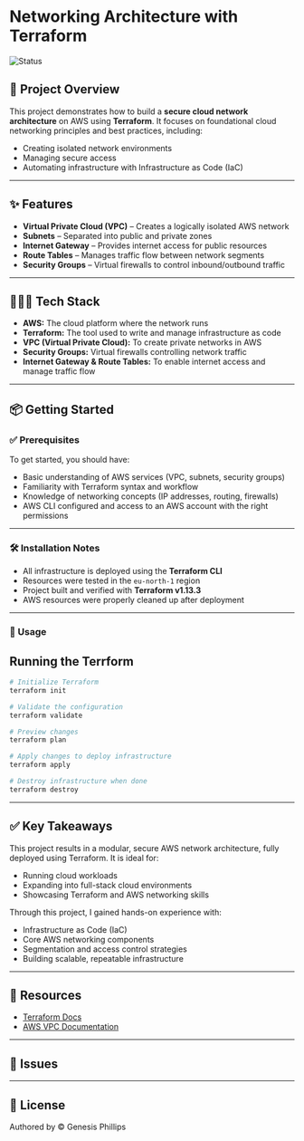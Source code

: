 # Networking Architecture with Terraform

![Status](https://img.shields.io/badge/status-Completed-brightgreen)

## 🚀 Project Overview

This project demonstrates how to build a **secure cloud network architecture** on AWS using **Terraform**. It focuses on foundational cloud networking principles and best practices, including:

- Creating isolated network environments
- Managing secure access
- Automating infrastructure with Infrastructure as Code (IaC)

---

## ✨ Features

- **Virtual Private Cloud (VPC)** – Creates a logically isolated AWS network  
- **Subnets** – Separated into public and private zones  
- **Internet Gateway** – Provides internet access for public resources  
- **Route Tables** – Manages traffic flow between network segments  
- **Security Groups** – Virtual firewalls to control inbound/outbound traffic  

---

## 👨🏽‍💻 Tech Stack

- **AWS:** The cloud platform where the network runs
- **Terraform:** The tool used to write and manage infrastructure as code
- **VPC (Virtual Private Cloud):** To create private networks in AWS
- **Security Groups:** Virtual firewalls controlling network traffic
- **Internet Gateway & Route Tables:** To enable internet access and manage traffic flow

---

## 📦 Getting Started

### ✅ Prerequisites

To get started, you should have:

- Basic understanding of AWS services (VPC, subnets, security groups)  
- Familiarity with Terraform syntax and workflow  
- Knowledge of networking concepts (IP addresses, routing, firewalls)  
- AWS CLI configured and access to an AWS account with the right permissions  

---

### 🛠️ Installation Notes

- All infrastructure is deployed using the **Terraform CLI**  
- Resources were tested in the `eu-north-1` region  
- Project built and verified with **Terraform v1.13.3**  
- AWS resources were properly cleaned up after deployment  

---

### 📖 Usage

## Running the Terrform

```bash
# Initialize Terraform
terraform init

# Validate the configuration
terraform validate

# Preview changes
terraform plan

# Apply changes to deploy infrastructure
terraform apply

# Destroy infrastructure when done
terraform destroy
```

---

## ✅ Key Takeaways

This project results in a modular, secure AWS network architecture, fully deployed using Terraform. It is ideal for:
- Running cloud workloads
- Expanding into full-stack cloud environments
- Showcasing Terraform and AWS networking skills

Through this project, I gained hands-on experience with:
- Infrastructure as Code (IaC)
- Core AWS networking components
- Segmentation and access control strategies
- Building scalable, repeatable infrastructure

---

## 🔗 Resources

- [Terraform Docs](https://developer.hashicorp.com/terraform/docs)  
- [AWS VPC Documentation](https://docs.aws.amazon.com/vpc/latest/userguide/)
  
---

## 🐛 Issues

---

## 📜 License

Authored by © Genesis Phillips
